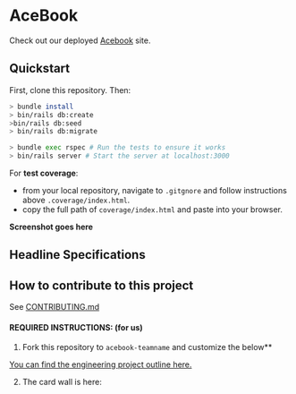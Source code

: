 # AceBook

Check out our deployed [Acebook](https://winklebossnit-acebook.herokuapp.com/) site.

## Quickstart

First, clone this repository. Then:

```bash
> bundle install
> bin/rails db:create
>bin/rails db:seed
> bin/rails db:migrate

> bundle exec rspec # Run the tests to ensure it works
> bin/rails server # Start the server at localhost:3000
```

For **test coverage**:
- from your local repository, navigate to `.gitgnore` and follow instructions above `.coverage/index.html`.
- copy the full path of `coverage/index.html` and paste into your browser.

**Screenshot goes here**

## Headline Specifications

## How to contribute to this project
See [CONTRIBUTING.md](CONTRIBUTING.md)

#### REQUIRED INSTRUCTIONS: (for us)

1. Fork this repository to `acebook-teamname` and customize
the below**

[You can find the engineering project outline here.](https://github.com/makersacademy/course/tree/master/engineering_projects/rails)

2. The card wall is here: <please update>
